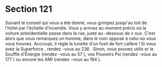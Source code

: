 # Section 121

Suivant le conseil qui vous a été donné, vous grimpez jusqu'au toit de l'hôtel par l'échelle
d'incendie. Vous y arrivez au moment précis où la voiture présidentielle passe dans la
rue, juste au -dessous de v ous. C'est alors que vous remarquez un homme, dans le coin
opposé à celui où vous vous trouvez. Accroupi, il règle la lunette d'un fusil de fort calibre
! Si vous avez la Superforce , rendez -vous au  236 . Sinon, vous pouvez utilis er le Souffle
d'Énergie  (rendez -vous au  57 ), vos Pouvoirs Psi  (rendez -vous au  177 ) ou encore les
AMI (rendez -vous au  194 ).